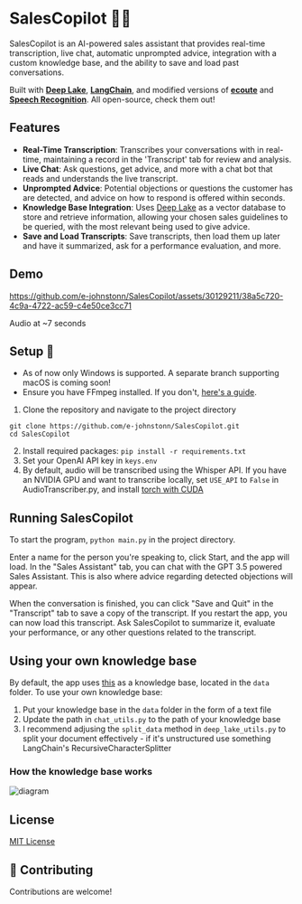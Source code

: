 # SalesCopilot 🚀💸
SalesCopilot is an AI-powered sales assistant that provides real-time transcription, live chat, automatic unprompted advice, integration with a custom knowledge base, and the ability to save and load past conversations. 

Built with [**Deep Lake**](https://github.com/activeloopai/deeplake), [**LangChain**](https://github.com/hwchase17/langchain), and modified versions of [**ecoute**](https://github.com/SevaSk/ecoute) and [**Speech Recognition**](https://github.com/Uberi/speech_recognition). All open-source, check them out!

## Features

- **Real-Time Transcription**: Transcribes your conversations with in real-time, maintaining a record in the 'Transcript' tab for review and analysis.
- **Live Chat**: Ask questions, get advice, and more with a chat bot that reads and understands the live transcript.
- **Unprompted Advice**: Potential objections or questions the customer has are detected, and advice on how to respond is offered within seconds.
- **Knowledge Base Integration**: Uses [Deep Lake](https://github.com/activeloopai/deeplake) as a vector database to store and retrieve information, allowing your chosen sales guidelines to be queried, with the most relevant being used to give advice.
- **Save and Load Transcripts**: Save transcripts, then load them up later and have it summarized, ask for a performance evaluation, and more. 

## Demo


https://github.com/e-johnstonn/SalesCopilot/assets/30129211/38a5c720-4c9a-4722-ac59-c4e50ce3cc71




Audio at ~7 seconds
## Setup 🔧 
- As of now only Windows is supported. A separate branch supporting macOS is coming soon!
- Ensure you have FFmpeg installed. If you don't, [here's a guide](https://phoenixnap.com/kb/ffmpeg-windows).
1. Clone the repository and navigate to the project directory 
  ```
  git clone https://github.com/e-johnstonn/SalesCopilot.git
  cd SalesCopilot       
  ```
2. Install required packages:
  ```pip install -r requirements.txt```
3. Set your OpenAI API key in `keys.env`
4. By default, audio will be transcribed using the Whisper API. If you have an NVIDIA GPU and want to transcribe locally, set ```USE_API``` to ```False``` in AudioTranscriber.py, and install [torch with CUDA](https://pytorch.org/get-started/locally/)

## Running SalesCopilot
To start the program, ```python main.py``` in the project directory.

Enter a name for the person you're speaking to, click Start, and the app will load. In the "Sales Assistant" tab, you can chat with the GPT 3.5 powered Sales Assistant. This is also where advice regarding detected objections will appear. 

When the conversation is finished, you can click "Save and Quit" in the "Transcript" tab to save a copy of the transcript. If you restart the app, you can now load this transcript. Ask SalesCopilot to summarize it, evaluate your performance, or any other questions related to the transcript. 

## Using your own knowledge base
By default, the app uses [this](https://blog.hubspot.com/sales/handling-common-sales-objections) as a knowledge base, located in the `data` folder. To use your own knowledge base:
1. Put your knowledge base in the `data` folder in the form of a text file
2. Update the path in `chat_utils.py` to the path of your knowledge base
3. I recommend adjusing the ```split_data``` method in `deep_lake_utils.py` to split your document effectively - if it's unstructured use something LangChain's RecursiveCharacterSplitter

### How the knowledge base works
![diagram](https://github.com/e-johnstonn/SalesCopilot/assets/30129211/0af5348f-c225-48bb-a054-963df533564b)

## License

[MIT License](LICENSE)

## 🤝 Contributing

Contributions are welcome! 




